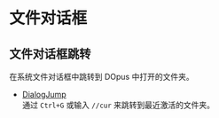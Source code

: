 # 文件对话框
## 文件对话框跳转
在系统文件对话框中跳转到 DOpus 中打开的文件夹。
- [DialogJump](https://github.com/Chaoses-Ib/IbDOpusScripts/blob/main/DialogJump.ahk)  
  通过 `Ctrl+G` 或输入 `//cur` 来跳转到最近激活的文件夹。